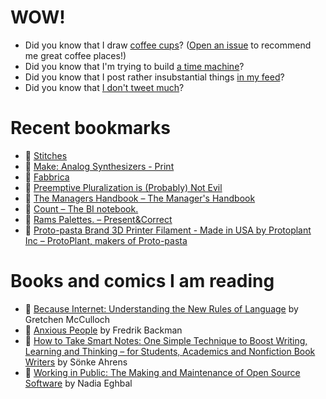 # WOW!

- Did you know that I draw [coffee cups](https://papercups.mamuso.net/)? ([Open an issue](https://github.com/mamuso/papercups/issues) to recommend me great coffee places!)
- Did you know that I'm trying to build [a time machine](https://github.com/mamuso/fluxcapacitor)?
- Did you know that I post rather insubstantial things [in my feed](https://feed.mamuso.net/)?
- Did you know that [I don't tweet much](https://twitter.com/mamuso)?

# Recent bookmarks

- 👀 [Stitches](https://stitches.dev/)
- 👀 [Make: Analog Synthesizers - Print](https://www.makershed.com/products/make-analog-synthesizers)
- 👀 [Fabbrica](https://www.cinetype.com/fabbrica)
- 👀 [Preemptive Pluralization is (Probably) Not Evil](https://www.swyx.io/preemptive-pluralization/)
- 👀 [The Managers Handbook – The Manager's Handbook](https://themanagershandbook.com/)
- 👀 [Count – The BI notebook.](https://count.co/)
- 👀 [Rams Palettes. – Present&Correct](http://blog.presentandcorrect.com/rams-palettes)
- 👀 [Proto-pasta Brand 3D Printer Filament - Made in USA by Protoplant Inc – ProtoPlant, makers of Proto-pasta](https://www.proto-pasta.com/)


# Books and comics I am reading

- 📘 [Because Internet: Understanding the New Rules of Language](https://www.goodreads.com/book/show/37834053) by Gretchen McCulloch
- 📘 [Anxious People](https://www.goodreads.com/book/show/49534036) by Fredrik Backman
- 📘 [How to Take Smart Notes: One Simple Technique to Boost Writing, Learning and Thinking – for Students, Academics and Nonfiction Book Writers](https://www.goodreads.com/book/show/34507927) by Sönke Ahrens
- 📘 [Working in Public: The Making and Maintenance of Open Source Software](https://www.goodreads.com/book/show/54140556) by Nadia Eghbal

